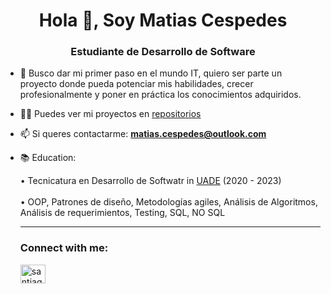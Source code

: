 <h1 align="center">Hola 👋, Soy Matias Cespedes</h1>
<h3 align="center">Estudiante de Desarrollo de Software</h3>

- 🔭 Busco dar mi primer paso en el mundo IT, quiero ser parte un proyecto donde pueda potenciar mis habilidades, crecer profesionalmente y poner en práctica los conocimientos adquiridos.

- 👨‍💻 Puedes ver mi proyectos en [repositorios](https://github.com/cespedesmati?tab=repositories)

- 📫 Si queres contactarme: **matias.cespedes@outlook.com**

- 📚 Education:
        <p align="left">  • Tecnicatura en Desarrollo de Softwatr in [UADE](https://www.uade.edu.ar/) (2020 - 2023)<br/>
                                <br/>• OOP, Patrones de diseño, Metodologías agiles, Análisis de Algoritmos, Análisis de requerimientos, Testing, SQL, NO SQL <br/></p>

  <hr/>
  <h3 align="left">Connect with me:</h3>
  <p align="left">
    <a href="https://www.linkedin.com/in/matiascespedes/" target="blank">
        <img align="center" src="https://raw.githubusercontent.com/rahuldkjain/github-profile-readme-generator/master/src/images/icons/Social/linked-in-alt.svg" alt="santiago semhan" height="30" width="40" />
    </a>
  </p>
